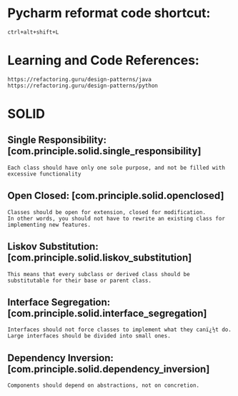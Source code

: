 # Pycharm reformat code shortcut:

    ctrl+alt+shift+L

# Learning and Code References:

    https://refactoring.guru/design-patterns/java
	https://refactoring.guru/design-patterns/python
	
# SOLID

## Single Responsibility: [com.principle.solid.single_responsibility]
	Each class should have only one sole purpose, and not be filled with excessive functionality

## Open Closed: [com.principle.solid.openclosed]
	Classes should be open for extension, closed for modification. 
	In other words, you should not have to rewrite an existing class for implementing new features.

## Liskov Substitution: [com.principle.solid.liskov_substitution]
	This means that every subclass or derived class should be substitutable for their base or parent class.

## Interface Segregation: [com.principle.solid.interface_segregation]
	Interfaces should not force classes to implement what they canï¿½t do. 
	Large interfaces should be divided into small ones.

## Dependency Inversion: [com.principle.solid.dependency_inversion]
	Components should depend on abstractions, not on concretion.